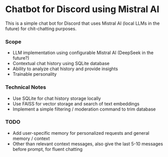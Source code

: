 # Chatbot for Discord using Mistral AI
This is a simple chat bot for Discord that uses Mistral AI (local LLMs in the future) for chit-chatting purposes.

### Scope

- LLM implementation using configurable Mistral AI (DeepSeek in the future?)
- Contextual chat history using SQLite database
- Ability to analyze chat history and provide insights
- Trainable personality

### Technical Notes

- Use SQLite for chat history storage locally
- Use FAISS for vector storage and search of text embeddings
- Implement a simple filtering / moderation command to trim database

### TODO
- Add user-specific memory for personalized requests and general memory / context
- Other than relevant context messages, also give the last 5-10 messages before prompt, for fluent chatting

